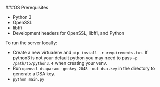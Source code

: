 ###OS Prerequisites
* Python 3
* OpenSSL
* libffi
* Development headers for OpenSSL, libffi, and Python

To run the server locally:

* Create a new virtualenv and `pip install -r requirements.txt`. If python3 is
  not your default python you may need to pass `-p /path/to/python3.4` when
  creating your venv.
* Run `openssl dsaparam -genkey 2048 -out dsa.key` in the directory to generate
  a DSA key.
* `python main.py`
